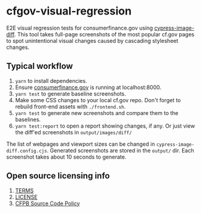 # cfgov-visual-regression

E2E visual regression tests for consumerfinance.gov using [cypress-image-diff](https://github.com/uktrade/cypress-image-diff). This tool takes full-page screenshots of the most popular cf.gov pages to spot unintentional visual changes caused by cascading stylesheet changes.

## Typical workflow

1. `yarn` to install dependencies.
1. Ensure [consumerfinance.gov](https://github.com/cfpb/consumerfinance.gov?tab=readme-ov-file#quickstart) is running at localhost:8000.
1. `yarn test` to generate baseline screenshots.
1. Make some CSS changes to your local cf.gov repo. Don't forget to rebuild front-end assets with `./frontend.sh`.
1. `yarn test` to generate new screenshots and compare them to the baselines.
1. `yarn test:report` to open a report showing changes, if any. Or just view the diff'ed screenshots in `output/images/diff/`

The list of webpages and viewport sizes can be changed in `cypress-image-diff.config.cjs`. Generated screenshots are stored in the `output/` dir. Each screenshot takes about 10 seconds to generate.

## Open source licensing info

1. [TERMS](TERMS.md)
2. [LICENSE](LICENSE)
3. [CFPB Source Code Policy](https://github.com/cfpb/source-code-policy/)